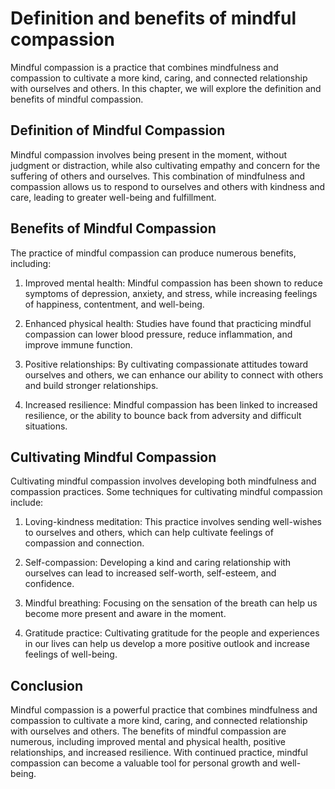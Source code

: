 Definition and benefits of mindful compassion
==========================================================================================

Mindful compassion is a practice that combines mindfulness and compassion to cultivate a more kind, caring, and connected relationship with ourselves and others. In this chapter, we will explore the definition and benefits of mindful compassion.

Definition of Mindful Compassion
--------------------------------

Mindful compassion involves being present in the moment, without judgment or distraction, while also cultivating empathy and concern for the suffering of others and ourselves. This combination of mindfulness and compassion allows us to respond to ourselves and others with kindness and care, leading to greater well-being and fulfillment.

Benefits of Mindful Compassion
------------------------------

The practice of mindful compassion can produce numerous benefits, including:

1. Improved mental health: Mindful compassion has been shown to reduce symptoms of depression, anxiety, and stress, while increasing feelings of happiness, contentment, and well-being.

2. Enhanced physical health: Studies have found that practicing mindful compassion can lower blood pressure, reduce inflammation, and improve immune function.

3. Positive relationships: By cultivating compassionate attitudes toward ourselves and others, we can enhance our ability to connect with others and build stronger relationships.

4. Increased resilience: Mindful compassion has been linked to increased resilience, or the ability to bounce back from adversity and difficult situations.

Cultivating Mindful Compassion
------------------------------

Cultivating mindful compassion involves developing both mindfulness and compassion practices. Some techniques for cultivating mindful compassion include:

1. Loving-kindness meditation: This practice involves sending well-wishes to ourselves and others, which can help cultivate feelings of compassion and connection.

2. Self-compassion: Developing a kind and caring relationship with ourselves can lead to increased self-worth, self-esteem, and confidence.

3. Mindful breathing: Focusing on the sensation of the breath can help us become more present and aware in the moment.

4. Gratitude practice: Cultivating gratitude for the people and experiences in our lives can help us develop a more positive outlook and increase feelings of well-being.

Conclusion
----------

Mindful compassion is a powerful practice that combines mindfulness and compassion to cultivate a more kind, caring, and connected relationship with ourselves and others. The benefits of mindful compassion are numerous, including improved mental and physical health, positive relationships, and increased resilience. With continued practice, mindful compassion can become a valuable tool for personal growth and well-being.
